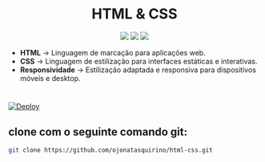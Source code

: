 <h1 align="center"> HTML & CSS </h1>

<p align="center">
  <image
  src="https://img.shields.io/github/languages/count/ojonatasquirino/html-css"
  />
  <image
  src="https://img.shields.io/github/languages/top/ojonatasquirino/html-css"
  />
  <image
  src="https://img.shields.io/github/last-commit/ojonatasquirino/html-css"
  />

- **HTML** → Linguagem de marcação para aplicações web.
- **CSS** → Linguagem de estilização para interfaces estáticas e interativas.
- **Responsividade** → Estilização adaptada e responsiva para dispositivos móveis e desktop.

#

[![Deploy](https://vercel.com/button)](https://github.com/ojonatasquirino/html-css)

## clone com o seguinte comando git:

```bash
git clone https://github.com/ojonatasquirino/html-css.git
```

